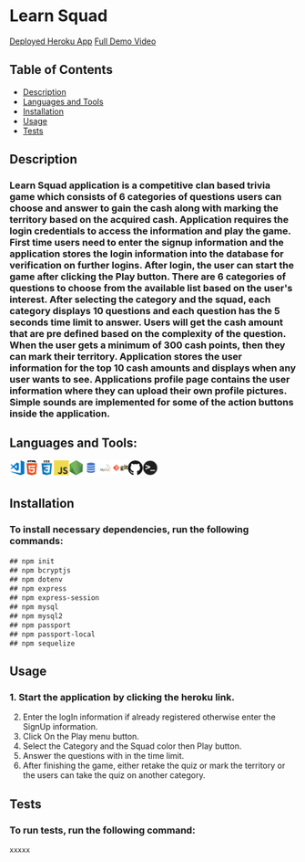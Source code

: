 # **Learn Squad**
[Deployed Heroku App](https://blooming-everglades-09738.herokuapp.com)
[Full Demo Video]()

## Table of Contents

- [Description](#description)
- [Languages and Tools](#languagesandtools)
- [Installation](#installation)
- [Usage](#usage)
- [Tests](#tests)

## Description

### Learn Squad application is a competitive clan based trivia game which consists of 6 categories of questions users can choose and answer to gain the cash along with marking the territory based on the acquired cash. Application requires the login credentials to access the information and play the game. First time users need to enter the signup information and the application stores the login information into the database for verification on further logins. After login, the user can start the game after clicking the Play button. There are 6 categories of questions to choose from the available list based on the user's interest. After selecting the category and the squad, each category displays 10 questions and each question has the 5 seconds time limit to answer. Users will get the cash amount that are pre defined based on the complexity of the question. When the user gets a minimum of 300 cash points, then they can mark their territory. Application stores the user information for the top 10 cash amounts and displays when any user wants to see. Applications profile page contains the user information where they can upload their own profile pictures. Simple sounds are implemented for some of the action buttons inside the application.

## Languages and Tools:

<img align="left" alt="Visual Studio Code" width="26px" src="https://raw.githubusercontent.com/github/explore/80688e429a7d4ef2fca1e82350fe8e3517d3494d/topics/visual-studio-code/visual-studio-code.png" />
<img align="left" alt="HTML5" width="26px" src="https://raw.githubusercontent.com/github/explore/80688e429a7d4ef2fca1e82350fe8e3517d3494d/topics/html/html.png" />
<img align="left" alt="CSS3" width="26px" src="https://raw.githubusercontent.com/github/explore/80688e429a7d4ef2fca1e82350fe8e3517d3494d/topics/css/css.png" />
<img align="left" alt="JavaScript" width="26px" src="https://raw.githubusercontent.com/github/explore/80688e429a7d4ef2fca1e82350fe8e3517d3494d/topics/javascript/javascript.png" />
<img align="left" alt="Node.js" width="26px" src="https://raw.githubusercontent.com/github/explore/80688e429a7d4ef2fca1e82350fe8e3517d3494d/topics/nodejs/nodejs.png" />
<img align="left" alt="SQL" width="26px" src="https://raw.githubusercontent.com/github/explore/80688e429a7d4ef2fca1e82350fe8e3517d3494d/topics/sql/sql.png" />
<img align="left" alt="MySQL" width="26px" src="https://raw.githubusercontent.com/github/explore/80688e429a7d4ef2fca1e82350fe8e3517d3494d/topics/mysql/mysql.png" />
<img align="left" alt="Git" width="26px" src="https://raw.githubusercontent.com/github/explore/80688e429a7d4ef2fca1e82350fe8e3517d3494d/topics/git/git.png" />
<img align="left" alt="GitHub" width="26px" src="https://raw.githubusercontent.com/github/explore/78df643247d429f6cc873026c0622819ad797942/topics/github/github.png" />
<img align="left" alt="Terminal" width="26px" src="https://raw.githubusercontent.com/github/explore/80688e429a7d4ef2fca1e82350fe8e3517d3494d/topics/terminal/terminal.png" />
<br><br>

## Installation

### To install necessary dependencies, run the following commands:

```
## npm init
## npm bcryptjs
## npm dotenv
## npm express
## npm express-session
## npm mysql
## npm mysql2
## npm passport
## npm passport-local
## npm sequelize
```

## Usage

### 1. Start the application by clicking the heroku link.

2. Enter the logIn information if already registered otherwise enter the SignUp information.
3. Click On the Play menu button.
4. Select the Category and the Squad color then Play button.
5. Answer the questions with in the time limit.
6. After finishing the game, either retake the quiz or mark the territory or the users can take the quiz on another category.

## Tests

### To run tests, run the following command:

```
xxxxx
```
